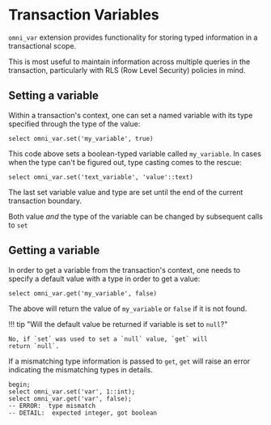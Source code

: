 # Transaction Variables

`omni_var` extension provides functionality for storing typed information in a
transactional scope.

This is most useful to maintain information across multiple queries in the
transaction, particularly with RLS (Row Level Security) policies in mind.

## Setting a variable

Within a transaction's context, one can set a named variable with its type
specified through the type of the value:

```postgresql
select omni_var.set('my_variable', true)
```

This code above sets a boolean-typed variable called `my_variable`. In cases
when the type can't be figured out, type casting comes to the rescue:

```postgresql
select omni_var.set('text_variable', 'value'::text)
```

The last set variable value and type are set until the end of the current
transaction boundary.

Both value _and_ the type of the variable can be changed by subsequent calls to
`set`

## Getting a variable

In order to get a variable from the transaction's context, one needs to specify
a default value with a type in order to get a value:

```postgresql
select omni_var.get('my_variable', false)
```

The above will return the value of `my_variable` or `false` if it is not found.

!!! tip "Will the default value be returned if variable is set to `null`?"

    No, if `set` was used to set a `null` value, `get` will 
    return `null`.

If a mismatching type information is passed to `get`,
`get` will raise an error indicating the mismatching types in details.

```postgresql
begin;
select omni_var.set('var', 1::int);
select omni_var.get('var', false);
-- ERROR:  type mismatch
-- DETAIL:  expected integer, got boolean
```